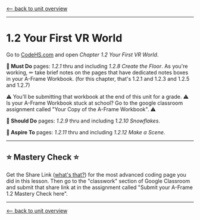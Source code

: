 [<-- back to unit overview](README.md)

---

# 1.2 Your First VR World


Go to [CodeHS.com](https://www.codehs.com) and open _Chapter 1.2 Your First VR World_.

__🍎 Must Do__ pages: _1.2.1_ thru and including _1.2.8 Create the Floor_. As you're working, ✏ take brief notes on the pages that have dedicated notes boxes in your A-Frame Workbook. (for this chapter, that's 1.2.1 and 1.2.3 and 1.2.5 and 1.2.7)

⚠ You'll be submitting that workbook at the end of this unit for a grade. ⚠ Is your A-Frame Workbook stuck at school? Go to the google classroom assignment called "Your Copy of the A-Frame Workbook". ⚠ 

__🥳 Should Do__ pages: _1.2.9_ thru and including _1.2.10 Snowflakes_.

__🤯 Aspire To__ pages: _1.2.11_ thru and including _1.2.12 Make a Scene_.


---

## ⭐ Mastery Check ⭐
Get the Share Link ([what's that?](https://youtu.be/DMW0yL_-dug)) for the most advanced coding page you did in this lesson. Then go to the "classwork" section of Google Classroom and submit that share link at in the assignment called "Submit your A-Frame 1.2 Mastery Check here".

---
[<-- back to unit overview](README.md)
